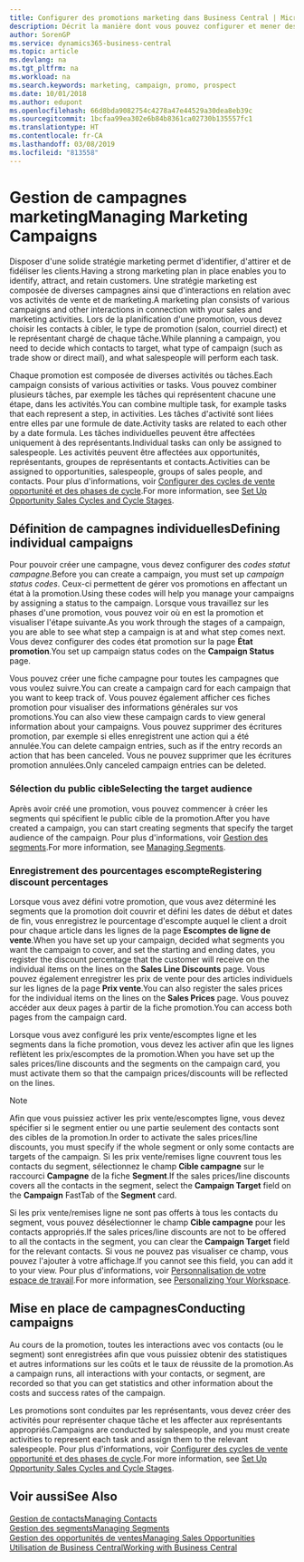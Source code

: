 ```yaml
---
title: Configurer des promotions marketing dans Business Central | Microsoft Docs
description: Décrit la manière dont vous pouvez configurer et mener des promotions marketing dans Business Central afin de vous aider à identifier et attirer des prospects et à fidéliser les clients.
author: SorenGP
ms.service: dynamics365-business-central
ms.topic: article
ms.devlang: na
ms.tgt_pltfrm: na
ms.workload: na
ms.search.keywords: marketing, campaign, promo, prospect
ms.date: 10/01/2018
ms.author: edupont
ms.openlocfilehash: 66d8bda9082754c4278a47e44529a30dea8eb39c
ms.sourcegitcommit: 1bcfaa99ea302e6b84b8361ca02730b135557fc1
ms.translationtype: HT
ms.contentlocale: fr-CA
ms.lasthandoff: 03/08/2019
ms.locfileid: "813558"
---
```

# <a name="managing-marketing-campaigns"></a><span data-ttu-id="0d19b-103">Gestion de campagnes marketing</span><span class="sxs-lookup"><span data-stu-id="0d19b-103">Managing Marketing Campaigns</span></span>
<span data-ttu-id="0d19b-104">Disposer d'une solide stratégie marketing permet d'identifier, d'attirer et de fidéliser les clients.</span><span class="sxs-lookup"><span data-stu-id="0d19b-104">Having a strong marketing plan in place enables you to identify, attract, and retain customers.</span></span> <span data-ttu-id="0d19b-105">Une stratégie marketing est composée de diverses campagnes ainsi que d'interactions en relation avec vos activités de vente et de marketing.</span><span class="sxs-lookup"><span data-stu-id="0d19b-105">A marketing plan consists of various campaigns and other interactions in connection with your sales and marketing activities.</span></span> <span data-ttu-id="0d19b-106">Lors de la planification d'une promotion, vous devez choisir les contacts à cibler, le type de promotion (salon, courriel direct) et le représentant chargé de chaque tâche.</span><span class="sxs-lookup"><span data-stu-id="0d19b-106">While planning a campaign, you need to decide which contacts to target, what type of campaign (such as trade show or direct mail), and what salespeople will perform each task.</span></span>

<span data-ttu-id="0d19b-107">Chaque promotion est composée de diverses activités ou tâches.</span><span class="sxs-lookup"><span data-stu-id="0d19b-107">Each campaign consists of various activities or tasks.</span></span> <span data-ttu-id="0d19b-108">Vous pouvez combiner plusieurs tâches, par exemple les tâches qui représentent chacune une étape, dans les activités.</span><span class="sxs-lookup"><span data-stu-id="0d19b-108">You can combine multiple task, for example tasks that each represent a step, in activities.</span></span> <span data-ttu-id="0d19b-109">Les tâches d'activité sont liées entre elles par une formule de date.</span><span class="sxs-lookup"><span data-stu-id="0d19b-109">Activity tasks are related to each other by a date formula.</span></span> <span data-ttu-id="0d19b-110">Les tâches individuelles peuvent être affectées uniquement à des représentants.</span><span class="sxs-lookup"><span data-stu-id="0d19b-110">Individual tasks can only be assigned to salespeople.</span></span> <span data-ttu-id="0d19b-111">Les activités peuvent être affectées aux opportunités, représentants, groupes de représentants et contacts.</span><span class="sxs-lookup"><span data-stu-id="0d19b-111">Activities can be assigned to opportunities, salespeople, groups of sales people, and contacts.</span></span> <span data-ttu-id="0d19b-112">Pour plus d'informations, voir [Configurer des cycles de vente opportunité et des phases de cycle](marketing-how-setup-opportunity-sales-cycles-stages.md).</span><span class="sxs-lookup"><span data-stu-id="0d19b-112">For more information, see [Set Up Opportunity Sales Cycles and Cycle Stages](marketing-how-setup-opportunity-sales-cycles-stages.md).</span></span>

## <a name="defining-individual-campaigns"></a><span data-ttu-id="0d19b-113">Définition de campagnes individuelles</span><span class="sxs-lookup"><span data-stu-id="0d19b-113">Defining individual campaigns</span></span>
<span data-ttu-id="0d19b-114">Pour pouvoir créer une campagne, vous devez configurer des *codes statut campagne*.</span><span class="sxs-lookup"><span data-stu-id="0d19b-114">Before you can create a campaign, you must set up *campaign status codes*.</span></span> <span data-ttu-id="0d19b-115">Ceux-ci permettent de gérer vos promotions en affectant un état à la promotion.</span><span class="sxs-lookup"><span data-stu-id="0d19b-115">Using these codes will help you manage your campaigns by assigning a status to the campaign.</span></span> <span data-ttu-id="0d19b-116">Lorsque vous travaillez sur les phases d'une promotion, vous pouvez voir où en est la promotion et visualiser l'étape suivante.</span><span class="sxs-lookup"><span data-stu-id="0d19b-116">As you work through the stages of a campaign, you are able to see what step a campaign is at and what step comes next.</span></span> <span data-ttu-id="0d19b-117">Vous devez configurer des codes état promotion sur la page **État promotion**.</span><span class="sxs-lookup"><span data-stu-id="0d19b-117">You set up campaign status codes on the **Campaign Status** page.</span></span>

<span data-ttu-id="0d19b-118">Vous pouvez créer une fiche campagne pour toutes les campagnes que vous voulez suivre.</span><span class="sxs-lookup"><span data-stu-id="0d19b-118">You can create a campaign card for each campaign that you want to keep track of.</span></span> <span data-ttu-id="0d19b-119">Vous pouvez également afficher ces fiches promotion pour visualiser des informations générales sur vos promotions.</span><span class="sxs-lookup"><span data-stu-id="0d19b-119">You can also view these campaign cards to view general information about your campaigns.</span></span>
<span data-ttu-id="0d19b-120">Vous pouvez supprimer des écritures promotion, par exemple si elles enregistrent une action qui a été annulée.</span><span class="sxs-lookup"><span data-stu-id="0d19b-120">You can delete campaign entries, such as if the entry records an action that has been canceled.</span></span> <span data-ttu-id="0d19b-121">Vous ne pouvez supprimer que les écritures promotion annulées.</span><span class="sxs-lookup"><span data-stu-id="0d19b-121">Only canceled campaign entries can be deleted.</span></span>

### <a name="selecting-the-target-audience"></a><span data-ttu-id="0d19b-122">Sélection du public cible</span><span class="sxs-lookup"><span data-stu-id="0d19b-122">Selecting the target audience</span></span>
<span data-ttu-id="0d19b-123">Après avoir créé une promotion, vous pouvez commencer à créer les segments qui spécifient le public cible de la promotion.</span><span class="sxs-lookup"><span data-stu-id="0d19b-123">After you have created a campaign, you can start creating segments that specify the target audience of the campaign.</span></span> <span data-ttu-id="0d19b-124">Pour plus d'informations, voir [Gestion des segments](marketing-segments.md).</span><span class="sxs-lookup"><span data-stu-id="0d19b-124">For more information, see [Managing Segments](marketing-segments.md).</span></span>

### <a name="registering-discount-percentages"></a><span data-ttu-id="0d19b-125">Enregistrement des pourcentages escompte</span><span class="sxs-lookup"><span data-stu-id="0d19b-125">Registering discount percentages</span></span>
<span data-ttu-id="0d19b-126">Lorsque vous avez défini votre promotion, que vous avez déterminé les segments que la promotion doit couvrir et défini les dates de début et dates de fin, vous enregistrez le pourcentage d'escompte auquel le client a droit pour chaque article dans les lignes de la page **Escomptes de ligne de vente**.</span><span class="sxs-lookup"><span data-stu-id="0d19b-126">When you have set up your campaign, decided what segments you want the campaign to cover, and set the starting and ending dates, you register the discount percentage that the customer will receive on the individual items on the lines on the **Sales Line Discounts** page.</span></span> <span data-ttu-id="0d19b-127">Vous pouvez également enregistrer les prix de vente pour des articles individuels sur les lignes de la page **Prix vente**.</span><span class="sxs-lookup"><span data-stu-id="0d19b-127">You can also register the sales prices for the individual items on the lines on the **Sales Prices** page.</span></span> <span data-ttu-id="0d19b-128">Vous pouvez accéder aux deux pages à partir de la fiche promotion.</span><span class="sxs-lookup"><span data-stu-id="0d19b-128">You can access both pages from the campaign card.</span></span>

 <span data-ttu-id="0d19b-129">Lorsque vous avez configuré les prix vente/escomptes ligne et les segments dans la fiche promotion, vous devez les activer afin que les lignes reflètent les prix/escomptes de la promotion.</span><span class="sxs-lookup"><span data-stu-id="0d19b-129">When you have set up the sales prices/line discounts and the segments on the campaign card, you must activate them so that the campaign prices/discounts will be reflected on the lines.</span></span>

> [!NOTE]  
>   <span data-ttu-id="0d19b-130">Afin que vous puissiez activer les prix vente/escomptes ligne, vous devez spécifier si le segment entier ou une partie seulement des contacts sont des cibles de la promotion.</span><span class="sxs-lookup"><span data-stu-id="0d19b-130">In order to activate the sales prices/line discounts, you must specify if the whole segment or only some contacts are targets of the campaign.</span></span> <span data-ttu-id="0d19b-131">Si les prix vente/remises ligne couvrent tous les contacts du segment, sélectionnez le champ **Cible campagne** sur le raccourci **Campagne** de la fiche **Segment**.</span><span class="sxs-lookup"><span data-stu-id="0d19b-131">If the sales prices/line discounts covers all the contacts in the segment, select the **Campaign Target** field on the **Campaign** FastTab of the **Segment** card.</span></span>

<span data-ttu-id="0d19b-132">Si les prix vente/remises ligne ne sont pas offerts à tous les contacts du segment, vous pouvez désélectionner le champ **Cible campagne** pour les contacts appropriés.</span><span class="sxs-lookup"><span data-stu-id="0d19b-132">If the sales prices/line discounts are not to be offered to all the contacts in the segment, you can clear the **Campaign Target** field for the relevant contacts.</span></span> <span data-ttu-id="0d19b-133">Si vous ne pouvez pas visualiser ce champ, vous pouvez l'ajouter à votre affichage.</span><span class="sxs-lookup"><span data-stu-id="0d19b-133">If you cannot see this field, you can add it to your view.</span></span> <span data-ttu-id="0d19b-134">Pour plus d'informations, voir [Personnalisation de votre espace de travail](ui-personalization-user.md).</span><span class="sxs-lookup"><span data-stu-id="0d19b-134">For more information, see [Personalizing Your Workspace](ui-personalization-user.md).</span></span>

## <a name="conducting-campaigns"></a><span data-ttu-id="0d19b-135">Mise en place de campagnes</span><span class="sxs-lookup"><span data-stu-id="0d19b-135">Conducting campaigns</span></span>
<span data-ttu-id="0d19b-136">Au cours de la promotion, toutes les interactions avec vos contacts (ou le segment) sont enregistrées afin que vous puissiez obtenir des statistiques et autres informations sur les coûts et le taux de réussite de la promotion.</span><span class="sxs-lookup"><span data-stu-id="0d19b-136">As a campaign runs, all interactions with your contacts, or segment, are recorded so that you can get statistics and other information about the costs and success rates of the campaign.</span></span>

<span data-ttu-id="0d19b-137">Les promotions sont conduites par les représentants, vous devez créer des activités pour représenter chaque tâche et les affecter aux représentants appropriés.</span><span class="sxs-lookup"><span data-stu-id="0d19b-137">Campaigns are conducted by salespeople, and you must create activities to represent each task and assign them to the relevant salespeople.</span></span> <span data-ttu-id="0d19b-138">Pour plus d'informations, voir [Configurer des cycles de vente opportunité et des phases de cycle](marketing-how-setup-opportunity-sales-cycles-stages.md).</span><span class="sxs-lookup"><span data-stu-id="0d19b-138">For more information, see [Set Up Opportunity Sales Cycles and Cycle Stages](marketing-how-setup-opportunity-sales-cycles-stages.md).</span></span>

## <a name="see-also"></a><span data-ttu-id="0d19b-139">Voir aussi</span><span class="sxs-lookup"><span data-stu-id="0d19b-139">See Also</span></span>
[<span data-ttu-id="0d19b-140">Gestion de contacts</span><span class="sxs-lookup"><span data-stu-id="0d19b-140">Managing Contacts</span></span>](marketing-contacts.md)  
[<span data-ttu-id="0d19b-141">Gestion des segments</span><span class="sxs-lookup"><span data-stu-id="0d19b-141">Managing Segments</span></span>](marketing-segments.md)  
[<span data-ttu-id="0d19b-142">Gestion des opportunités de ventes</span><span class="sxs-lookup"><span data-stu-id="0d19b-142">Managing Sales Opportunities</span></span>](marketing-manage-sales-opportunities.md)  
[<span data-ttu-id="0d19b-143">Utilisation de Business Central</span><span class="sxs-lookup"><span data-stu-id="0d19b-143">Working with Business Central</span></span>](ui-work-product.md)  
